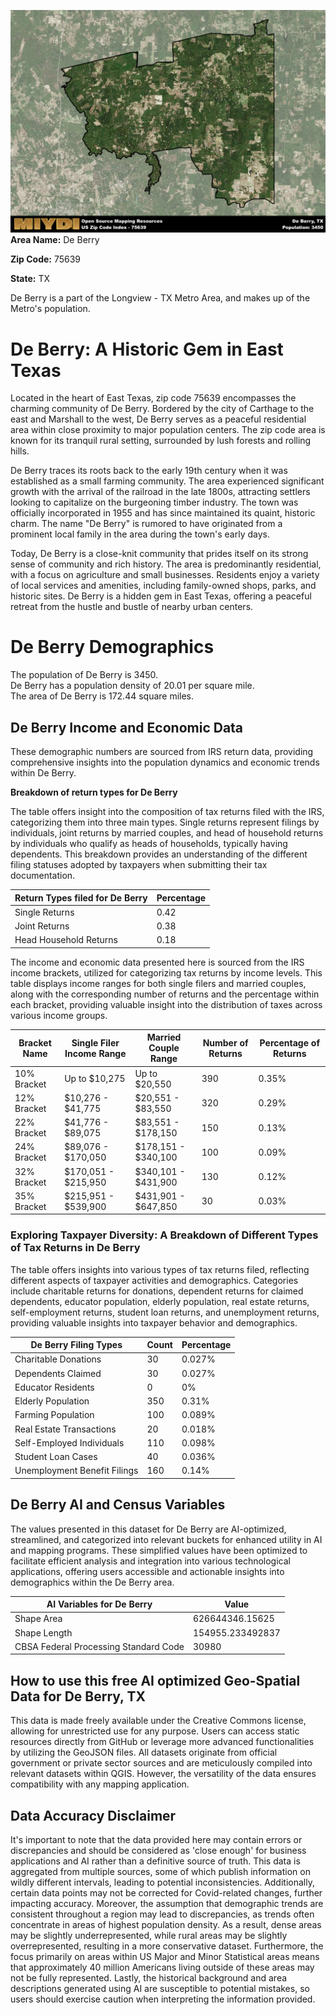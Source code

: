 ![Image Alt Text](../_images/75639.png)
**Area Name:** De Berry

**Zip Code:** 75639

**State:** TX

De Berry is a part of the Longview - TX Metro Area, and makes up  of the Metro's population.  

# De Berry: A Historic Gem in East Texas

Located in the heart of East Texas, zip code 75639 encompasses the charming community of De Berry. Bordered by the city of Carthage to the east and Marshall to the west, De Berry serves as a peaceful residential area within close proximity to major population centers. The zip code area is known for its tranquil rural setting, surrounded by lush forests and rolling hills.

De Berry traces its roots back to the early 19th century when it was established as a small farming community. The area experienced significant growth with the arrival of the railroad in the late 1800s, attracting settlers looking to capitalize on the burgeoning timber industry. The town was officially incorporated in 1955 and has since maintained its quaint, historic charm. The name "De Berry" is rumored to have originated from a prominent local family in the area during the town's early days.

Today, De Berry is a close-knit community that prides itself on its strong sense of community and rich history. The area is predominantly residential, with a focus on agriculture and small businesses. Residents enjoy a variety of local services and amenities, including family-owned shops, parks, and historic sites. De Berry is a hidden gem in East Texas, offering a peaceful retreat from the hustle and bustle of nearby urban centers.

# De Berry Demographics

The population of De Berry is 3450.  
De Berry has a population density of 20.01 per square mile.  
The area of De Berry is 172.44 square miles.  

## De Berry Income and Economic Data

These demographic numbers are sourced from IRS return data, providing comprehensive insights into the population dynamics and economic trends within De Berry.

**Breakdown of return types for De Berry**

The table offers insight into the composition of tax returns filed with the IRS, categorizing them into three main types. Single returns represent filings by individuals, joint returns by married couples, and head of household returns by individuals who qualify as heads of households, typically having dependents. This breakdown provides an understanding of the different filing statuses adopted by taxpayers when submitting their tax documentation.

| Return Types filed for De Berry                              | Percentage          |
|----------------------------------------------------------|---------------------|
| Single Returns                                            | 0.42 |
| Joint Returns                                             | 0.38 |
| Head Household Returns                                    | 0.18 |

The income and economic data presented here is sourced from the IRS income brackets, utilized for categorizing tax returns by income levels. This table displays income ranges for both single filers and married couples, along with the corresponding number of returns and the percentage within each bracket, providing valuable insight into the distribution of taxes across various income groups.

| Bracket Name       | Single Filer Income Range | Married Couple Range | Number of Returns | Percentage of Returns |
|--------------------|----------------------------|----------------------|-------------------|-----------------------|
| 10% Bracket        | Up to $10,275              | Up to $20,550        | 390 | 0.35% |
| 12% Bracket        | $10,276 - $41,775          | $20,551 - $83,550    | 320 | 0.29% |
| 22% Bracket        | $41,776 - $89,075          | $83,551 - $178,150   | 150 | 0.13% |
| 24% Bracket        | $89,076 - $170,050         | $178,151 - $340,100  | 100 | 0.09% |
| 32% Bracket        | $170,051 - $215,950        | $340,101 - $431,900  | 130 | 0.12% |
| 35% Bracket        | $215,951 - $539,900        | $431,901 - $647,850  | 30 | 0.03% |

### Exploring Taxpayer Diversity: A Breakdown of Different Types of Tax Returns in De Berry

The table offers insights into various types of tax returns filed, reflecting different aspects of taxpayer activities and demographics. Categories include charitable returns for donations, dependent returns for claimed dependents, educator population, elderly population, real estate returns, self-employment returns, student loan returns, and unemployment returns, providing valuable insights into taxpayer behavior and demographics.

| De Berry Filing Types                    | Count | Percentage |
|--------------------------------------|-------|------------|
| Charitable Donations                 | 30 | 0.027% |
| Dependents Claimed                   | 30 | 0.027% |
| Educator Residents                   | 0 | 0% |
| Elderly Population                   | 350 | 0.31% |
| Farming Population                   | 100 | 0.089% |
| Real Estate Transactions             | 20 | 0.018% |
| Self-Employed Individuals            | 110 | 0.098% |
| Student Loan Cases                   | 40 | 0.036% |
| Unemployment Benefit Filings         | 160 | 0.14% |

## De Berry AI and Census Variables

The values presented in this dataset for De Berry are AI-optimized, streamlined, and categorized into relevant buckets for enhanced utility in AI and mapping programs. These simplified values have been optimized to facilitate efficient analysis and integration into various technological applications, offering users accessible and actionable insights into demographics within the De Berry area.

| AI Variables for De Berry | Value |
|-------------|-------|
| Shape Area | 626644346.15625 |
| Shape Length | 154955.233492837 |
| CBSA Federal Processing Standard Code | 30980 |

## How to use this free AI optimized Geo-Spatial Data for De Berry, TX

This data is made freely available under the Creative Commons license, allowing for unrestricted use for any purpose. Users can access static resources directly from GitHub or leverage more advanced functionalities by utilizing the GeoJSON files. All datasets originate from official government or private sector sources and are meticulously compiled into relevant datasets within QGIS. However, the versatility of the data ensures compatibility with any mapping application.

## Data Accuracy Disclaimer
It's important to note that the data provided here may contain errors or discrepancies and should be considered as 'close enough' for business applications and AI rather than a definitive source of truth. This data is aggregated from multiple sources, some of which publish information on wildly different intervals, leading to potential inconsistencies. Additionally, certain data points may not be corrected for Covid-related changes, further impacting accuracy. Moreover, the assumption that demographic trends are consistent throughout a region may lead to discrepancies, as trends often concentrate in areas of highest population density. As a result, dense areas may be slightly underrepresented, while rural areas may be slightly overrepresented, resulting in a more conservative dataset. Furthermore, the focus primarily on areas within US Major and Minor Statistical areas means that approximately 40 million Americans living outside of these areas may not be fully represented. Lastly, the historical background and area descriptions generated using AI are susceptible to potential mistakes, so users should exercise caution when interpreting the information provided.
